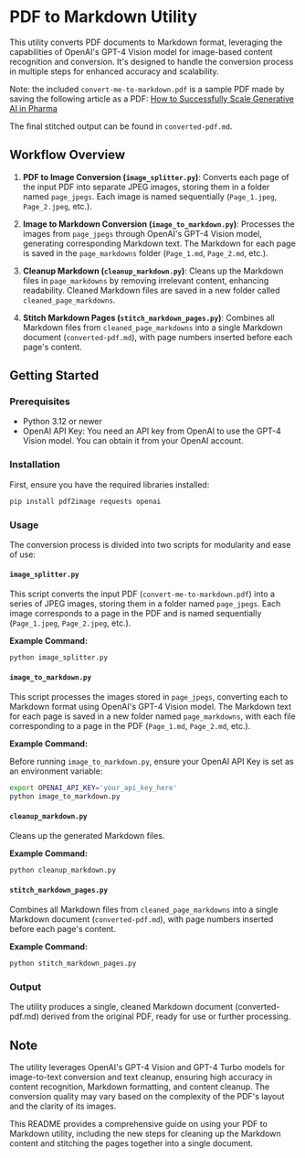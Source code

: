 # PDF to Markdown Utility

This utility converts PDF documents to Markdown format, leveraging the capabilities of OpenAI's GPT-4 Vision model for image-based content recognition and conversion. It's designed to handle the conversion process in multiple steps for enhanced accuracy and scalability.

Note: the included `convert-me-to-markdown.pdf` is a sample PDF made by saving the following article as a PDF: [How to Successfully Scale Generative AI in Pharma](https://www.bain.com/insights/how-to-successfully-scale-generative-ai-in-pharma/)

The final stitched output can be found in `converted-pdf.md`.

## Workflow Overview

1. **PDF to Image Conversion (`image_splitter.py`)**: Converts each page of the input PDF into separate JPEG images, storing them in a folder named `page_jpegs`. Each image is named sequentially (`Page_1.jpeg`, `Page_2.jpeg`, etc.).

2. **Image to Markdown Conversion (`image_to_markdown.py`)**: Processes the images from `page_jpegs` through OpenAI's GPT-4 Vision model, generating corresponding Markdown text. The Markdown for each page is saved in the `page_markdowns` folder (`Page_1.md`, `Page_2.md`, etc.).

3. **Cleanup Markdown (`cleanup_markdown.py`)**: Cleans up the Markdown files in `page_markdowns` by removing irrelevant content, enhancing readability. Cleaned Markdown files are saved in a new folder called `cleaned_page_markdowns`.

4. **Stitch Markdown Pages (`stitch_markdown_pages.py`)**: Combines all Markdown files from `cleaned_page_markdowns` into a single Markdown document (`converted-pdf.md`), with page numbers inserted before each page's content.

## Getting Started

### Prerequisites

- Python 3.12 or newer
- OpenAI API Key: You need an API key from OpenAI to use the GPT-4 Vision model. You can obtain it from your OpenAI account.

### Installation

First, ensure you have the required libraries installed:

```bash
pip install pdf2image requests openai
```

### Usage

The conversion process is divided into two scripts for modularity and ease of use:

#### `image_splitter.py`

This script converts the input PDF (`convert-me-to-markdown.pdf`) into a series of JPEG images, storing them in a folder named `page_jpegs`. Each image corresponds to a page in the PDF and is named sequentially (`Page_1.jpeg`, `Page_2.jpeg`, etc.).

**Example Command:**

```bash
python image_splitter.py
```

#### `image_to_markdown.py`

This script processes the images stored in `page_jpegs`, converting each to Markdown format using OpenAI's GPT-4 Vision model. The Markdown text for each page is saved in a new folder named `page_markdowns`, with each file corresponding to a page in the PDF (`Page_1.md`, `Page_2.md`, etc.).

**Example Command:**

Before running `image_to_markdown.py`, ensure your OpenAI API Key is set as an environment variable:

```bash
export OPENAI_API_KEY='your_api_key_here'
python image_to_markdown.py
```

#### `cleanup_markdown.py`

Cleans up the generated Markdown files.

**Example Command:**

```bash
python cleanup_markdown.py
```

#### `stitch_markdown_pages.py`

Combines all Markdown files from `cleaned_page_markdowns` into a single Markdown document (`converted-pdf.md`), with page numbers inserted before each page's content.

**Example Command:**

```bash
python stitch_markdown_pages.py
```

### Output

The utility produces a single, cleaned Markdown document (converted-pdf.md) derived from the original PDF, ready for use or further processing.

## Note

The utility leverages OpenAI's GPT-4 Vision and GPT-4 Turbo models for image-to-text conversion and text cleanup, ensuring high accuracy in content recognition, Markdown formatting, and content cleanup. The conversion quality may vary based on the complexity of the PDF's layout and the clarity of its images.

This README provides a comprehensive guide on using your PDF to Markdown utility, including the new steps for cleaning up the Markdown content and stitching the pages together into a single document.
